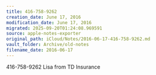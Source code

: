 ```yaml
---
title: 416-758-9262
creation_date: June 17, 2016
modification_date: June 17, 2016
migrated: 2025-09-20T01:24:08.969591
source: apple-notes-exporter
original_path: iCloud/Notes/2016-06-17-416-758-9262.md
vault_folder: Archive/old-notes
filename_date: 2016-06-17
---
```



416-758-9262
Lisa from TD Insurance
